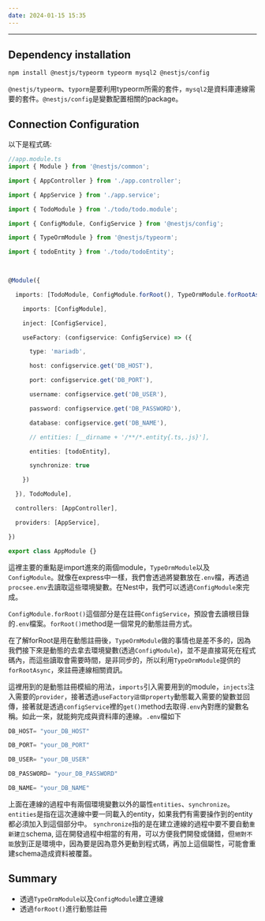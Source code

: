```yaml
---
date: 2024-01-15 15:35
---
```

---

## Dependency installation

```bash
npm install @nestjs/typeorm typeorm mysql2 @nestjs/config
```

`@nestjs/typeorm`、`typorm`是要利用typeorm所需的套件，`mysql2`是資料庫連線需要的套件。`@nestjs/config`是變數配置相關的package。

## Connection Configuration

以下是程式碼:

```ts
//app.module.ts
import { Module } from '@nestjs/common';

import { AppController } from './app.controller';

import { AppService } from './app.service';

import { TodoModule } from './todo/todo.module';

import { ConfigModule, ConfigService } from '@nestjs/config';

import { TypeOrmModule } from '@nestjs/typeorm';

import { todoEntity } from './todo/todoEntity';

  

@Module({

  imports: [TodoModule, ConfigModule.forRoot(), TypeOrmModule.forRootAsync({

    imports: [ConfigModule],

    inject: [ConfigService],

    useFactory: (configservice: ConfigService) => ({

      type: 'mariadb',

      host: configservice.get('DB_HOST'),

      port: configservice.get('DB_PORT'),

      username: configservice.get('DB_USER'),

      password: configservice.get('DB_PASSWORD'),

      database: configservice.get('DB_NAME'),

      // entities: [__dirname + '/**/*.entity{.ts,.js}'],

      entities: [todoEntity],

      synchronize: true

    })    

  }), TodoModule],

  controllers: [AppController],

  providers: [AppService],

})

export class AppModule {}
```

這裡主要的重點是import進來的兩個module，`TypeOrmModule`以及`ConfigModule`。就像在express中一樣，我們會透過將變數放在`.env`檔，再透過`procsee.env`去讀取這些環境變數。在Nest中，我們可以透過`ConfigModule`來完成。

`ConfigModule.forRoot()`這個部分是在註冊`ConfigService`，預設會去讀根目錄的`.env`檔案。`forRoot()`method是一個常見的動態註冊方式。

在了解forRoot是用在動態註冊後，`TypeOrmModule`做的事情也是差不多的，因為我們接下來是動態的去拿去環境變數(透過`ConfigModule`)，並不是直接寫死在程式碼內，而這些讀取會需要時間，是非同步的，所以利用`TypeOrmModule`提供的`forRootAsync`，來註冊連線相關資訊。


這裡用到的是動態註冊模組的用法，`imports`引入需要用到的module，`injects`注入需要的`provider`，接著透過`useFactory這個property`動態載入需要的變數並回傳，接著就是透過`configService`裡的`get()`method去取得`.env`內對應的變數名稱。如此一來，就能夠完成與資料庫的連線。`.env`檔如下
```ts
DB_HOST= "your_DB_HOST"

DB_PORT= "your_DB_PORT"

DB_USER= "your_DB_USER"

DB_PASSWORD= "your_DB_PASSWORD"

DB_NAME= "your_DB_NAME"
```

上面在連線的過程中有兩個環境變數以外的屬性`entities`、`synchronize`。
`entities`是指在這次連線中要一同載入的entity，如果我們有需要操作到的entity都必須加入到這個部分中。
`synchronize`指的是在建立連線的過程中要不要自動`重新建立`schema, 這在開發過程中相當的有用，可以方便我們開發或儲錯，但`絕對不能`放到正是環境中，因為要是因為意外更動到程式碼，再加上這個屬性，可能會重建schema造成資料被覆蓋。

## Summary

+ 透過`TypeOrmModule`以及`ConfigModule`建立連線
+ 透過`forRoot()`進行動態註冊